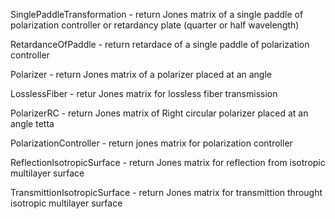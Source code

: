 
SinglePaddleTransformation - return Jones matrix of a single paddle of
polarization controller or retardancy plate (quarter or half wavelength)

RetardanceOfPaddle - return retardace of a single paddle of polarization
controller

Polarizer - return Jones matrix of a polarizer placed at an angle

LosslessFiber - retur Jones matrix for lossless fiber transmission

PolarizerRC - return Jones matrix of Right circular polarizer placed at
an angle tetta

PolarizationController - return jones matrix for polarization controller

ReflectionIsotropicSurface - return Jones matrix for reflection from
isotropic multilayer surface 

TransmittionIsotropicSurface - return Jones matrix for transmittion
throught isotropic multilayer surface 